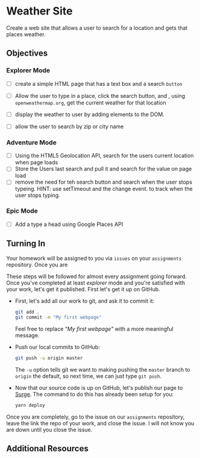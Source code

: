 # Weather Site

Create a web site that allows a user to search for a location and gets that places weather. 

## Objectives

### Explorer Mode

- [ ] create a simple HTML page that has a text box and a search `button` 
- [ ] Allow the user to type in a place, click the search button, and , using `openweathermap.org`, get the current weather for that location
- [ ] display the weather to user by adding elements to the DOM. 
- [ ] allow the user to search by zip or city name


### Adventure Mode

- [ ] Using the HTML5 Geolocation API, search for the users current location when page loads
- [ ] Store the Users last search and pull it and search for the value on page load
- [ ] remove the need for teh search button and search when the user stops typeing. HINT: use setTimeout and the change event. to track when the user stops typing. 

### Epic Mode

- [ ] Add a type a head using Google Places API

## Turning In

Your homework will be assigned to you via `issues` on your `assignments` repository. Once you are

These steps will be followed for almost every assignment going forward. Once you've completed at least _explorer_ mode and you're satisfied with your work, let's get it published. First let's get it up on GitHub.

- First, let's add all our work to git, and ask it to commit it:

  ```sh
  git add .
  git commit -m "My first webpage"
  ```

  Feel free to replace _"My first webpage"_ with a more meaningful message.

- Push our local commits to GitHub:

  ```sh
  git push -u origin master
  ```

  The `-u` option tells git we want to making pushing the `master` branch to `origin` the default, so next time, we can just type `git push`.

- Now that our source code is up on GitHub, let's publish our page to [Surge](https://surge.sh). The command to do this has already been setup for you:

  ```sh
  yarn deploy
  ```

Once you are completely, go to the issue on our `assignments` repository, leave the link the repo of your work, and close the issue. I will not know you are down until you close the issue. 




## Additional Resources
